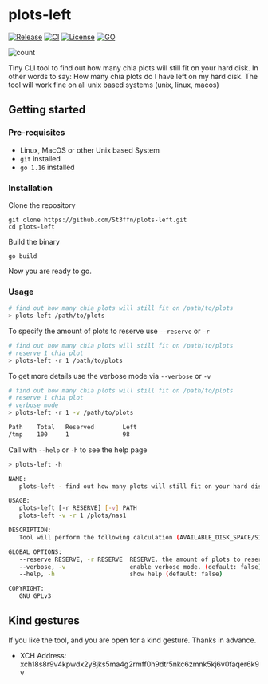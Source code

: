 # plots-left

[![Release](https://img.shields.io/github/v/release/St3ffn/plots-left)](https://github.com/St3ffn/plots-left/releases)
[![CI](https://github.com/St3ffn/plots-left/actions/workflows/ci.yml/badge.svg)](https://github.com/St3ffn/plots-left/actions/workflows/ci.yml)
[![License](https://img.shields.io/github/license/st3ffn/plots-left)](/LICENSE)
[![GO](https://img.shields.io/github/go-mod/go-version/St3ffn/plots-left)](https://golang.org/)

![count](https://media.giphy.com/media/3owzW5c1tPq63MPmWk/giphy.gif)

Tiny CLI tool to find out how many chia plots will still fit on your hard disk. In other words to say: 
How many chia plots do I have left on my hard disk. The tool will work fine on all unix based systems (unix, linux, macos)

## Getting started

### Pre-requisites

- Linux, MacOS or other Unix based System
- `git` installed
- `go 1.16` installed

### Installation 

Clone the repository

```shell
git clone https://github.com/St3ffn/plots-left.git
cd plots-left
```

Build the binary

```shell
go build
```

Now you are ready to go.

### Usage

```bash
# find out how many chia plots will still fit on /path/to/plots
> plots-left /path/to/plots
```

To specify the amount of plots to reserve use `--reserve` or `-r`
```bash
# find out how many chia plots will still fit on /path/to/plots
# reserve 1 chia plot
> plots-left -r 1 /path/to/plots
```

To get more details use the verbose mode via `--verbose` or `-v`
```bash
# find out how many chia plots will still fit on /path/to/plots
# reserve 1 chia plot
# verbose mode
> plots-left -r 1 -v /path/to/plots

Path    Total   Reserved        Left
/tmp    100     1               98
```

Call with `--help` or `-h` to see the help page
```bash
> plots-left -h

NAME:
   plots-left - find out how many plots will still fit on your hard disk

USAGE:
   plots-left [-r RESERVE] [-v] PATH
   plots-left -v -r 1 /plots/nas1

DESCRIPTION:
   Tool will perform the following calculation (AVAILABLE_DISK_SPACE/SINGLE_PLOT_SIZE)-RESERVED_PLOTS.

GLOBAL OPTIONS:
   --reserve RESERVE, -r RESERVE  RESERVE. the amount of plots to reserve. (default: 1)
   --verbose, -v                  enable verbose mode. (default: false)
   --help, -h                     show help (default: false)

COPYRIGHT:
   GNU GPLv3
```

## Kind gestures

If you like the tool, and you are open for a kind gesture. Thanks in advance. 

- XCH Address: xch18s8r9v4kpwdx2y8jks5ma4g2rmff0h9dtr5nkc6zmnk5kj6v0faqer6k9v

